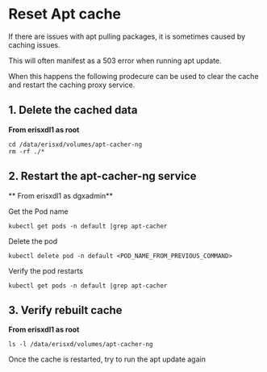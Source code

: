 # Reset Apt cache
If there are issues with apt pulling packages, it is sometimes caused by caching issues.

This will often manifest as a 503 error when running apt update.

When this happens the following prodecure can be used to clear the cache and restart the caching proxy service.

## 1. Delete the cached data
**From erisxdl1 as root**
```
cd /data/erisxd/volumes/apt-cacher-ng
rm -rf ./*
```

## 2. Restart the apt-cacher-ng service
** From erisxdl1 as dgxadmin**

Get the Pod name
```
kubectl get pods -n default |grep apt-cacher
```

Delete the pod
```
kubectl delete pod -n default <POD_NAME_FROM_PREVIOUS_COMMAND>
```

Verify the pod restarts
```
kubectl get pods -n default |grep apt-cacher
```

## 3. Verify rebuilt cache
**From erisxdl1 as root**
```
ls -l /data/erisxd/volumes/apt-cacher-ng
```

Once the cache is restarted, try to run the apt update again


